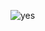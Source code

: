 ![yes](https://camo.githubusercontent.com/532557e33a2853977ced70a53521e3152571baa04593808408af9c331a840320/68747470733a2f2f692e696d6775722e636f6d2f4a496e53344b6f2e706e67)

<!---
1dnu11/1dnu11 is a ✨ special ✨ repository because its `README.md` (this file) appears on your GitHub profile.
You can click the Preview link to take a look at your changes.
--->
